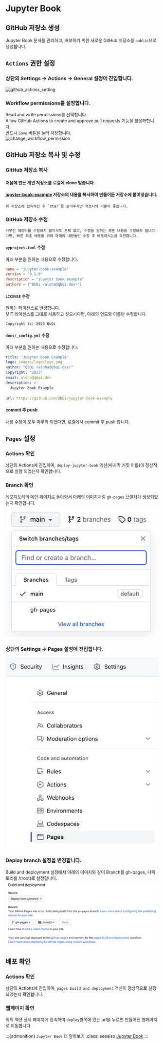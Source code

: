 # Jupyter Book

## GitHub 저장소 생성
Jupyter Book 문서를 관리하고, 배포하기 위한 새로운 GitHub 저장소를 `public`으로 생성합니다.

## `Actions` 권한 설정
### 상단의 Settings -> Actions -> General 설정에 진입합니다.
![github_actions_setting](images/ci_cd/jupyter_book/github_actions_setting.png)

### Workflow permissions를 설정합니다.
Read and write permissions를 선택합니다.  
Allow GitHub Actions to create and approve pull requests 기능을 활성화합니다.  
반드시 `Save` 버튼을 눌러 저장합니다.  
![change_workflow_permission](../images/ci_cd/jupyter_book/change_workflow_permission.png)

## GitHub 저장소 복사 및 수정
### GitHub 저장소 복사
#### 처음에 만든 개인 저장소를 로컬에 clone 받습니다.
#### [jupyter-book-example](https://github.com/QbQi/jupyter-book-example) 저장소의 내용을 복사하여 만들어둔 저장소에 붙여넣습니다.
```{note}
위 저장소에 접속하신 후 `star`를 눌러주시면 작성자의 기분이 좋습니다.
```

### GitHub 저장소 수정
```{note}
아무런 데이터를 수정하지 않으셔도 문제 없고, 수정을 원하는 모든 내용을 수정해도 됩니다!  
다만, 빠른 최초 배포를 위해 아래의 내용들만 수정 후 배포하시는걸 추천합니다.
```
#### `pyproject.toml` 수정
아래 부분을 원하는 내용으로 수정합니다.
```toml
name = "jupyter-book-example"
version = "0.1.0"
description = "jupyter book example"
authors = ["QbQi <aloha@qbqi.dev>"]
```

#### `LICENSE` 수정
원하는 라이센스로 변경합니다.  
MIT 라이센스를 그대로 사용하고 싶으시다면, 아래의 연도와 이름만 수정합니다.
```
Copyright (c) 2023 QbQi
```

#### `docs/_config.yml` 수정
아래 부분을 원하는 내용으로 수정합니다.
```yml
title: "Jupyter Book Example"
logo: images/logo/logo.png
author: "QbQi (aloha@qbqi.dev)"
copyright: "2023"
email: aloha@qbqi.dev
description: >-
  Jupyter Book Example

url: https://github.com/QbQi/jupyter-book-example
```

#### commit 후 push
내용 수정이 모두 마무리 되었다면, 로컬에서 commit 후 push 합니다.

## `Pages` 설정
### Actions 확인
상단의 Actions에 진입하여, `deploy-jupyter-book` 액션(마지막 커밋 이름)이 정상적으로 실행 되었는지 확인합니다.

### Branch 확인
레포지토리의 메인 페이지로 돌아와서 아래의 이미지처럼 `gh-pages` 브랜치가 생성되었는지 확인합니다.
![branch](/docs/images/ci_cd/jupyter_book/branch.png)

### 상단의 Settings -> Pages 설정에 진입합니다.
![github_pages_setting](../../../images/ci_cd/jupyter_book/github_pages_setting.png)

### Deploy branch 설정을 변경합니다.
Build and deployment 설정에서 아래의 이미지와 같이 Branch를 gh-pages, 디렉토리를 /(root)로 설정합니다.
![change_deploy_setting](../../../images/ci_cd/jupyter_book/change_deploy_setting.png)

## 배포 확인
### Actions 확인
상단의 Actions에 진입하여, `pages build and deployment` 액션이 정상적으로 실행 되었는지 확인합니다.

### 웹페이지 확인
위의 액션 상세 페이지에 접속하여 `deploy`항목에 있는 url을 누르면 만들어진 웹페이지로 이동합니다.

:::{admonition} `Jupyter Book` 더 알아보기
:class: seealso
[Jupyter Book](https://jupyterbook.org/)
:::
